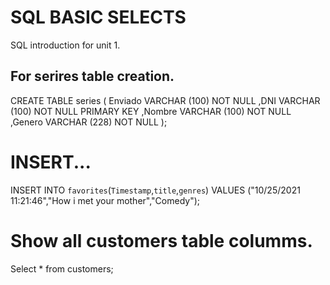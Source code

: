 # SQL BASIC SELECTS

SQL introduction for unit 1.

## For serires table creation.

CREATE TABLE series (
        Enviado  VARCHAR (100) NOT NULL
         ,DNI VARCHAR (100) NOT NULL PRIMARY KEY
         ,Nombre VARCHAR (100) NOT NULL
         ,Genero VARCHAR (228) NOT NULL
         );
         
# INSERT...

INSERT INTO `favorites`(`Timestamp`,`title`,`genres`) VALUES ("10/25/2021 11:21:46","How i met your mother","Comedy");

# Show all customers table columms.

Select * from customers;
